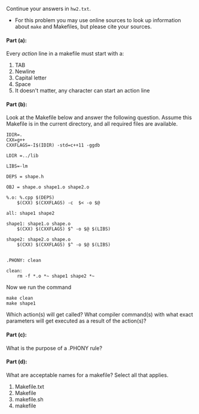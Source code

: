 Continue your answers in `hw2.txt`.

  - For this problem you may use online sources to look up information about `make` and Makefiles, but please cite your sources.  

#### Part (a): 
Every *action* line in a makefile must start with a:

1. TAB
1. Newline
1. Capital letter
1. Space
1. It doesn't matter, any character can start an action line

#### Part (b):
Look at the Makefile below and answer the following question. Assume this Makefile is in the current directory, and all required files are available.

```
IDIR=.
CXX=g++
CXXFLAGS=-I$(IDIR) -std=c++11 -ggdb

LDIR =../lib

LIBS=-lm

DEPS = shape.h

OBJ = shape.o shape1.o shape2.o

%.o: %.cpp $(DEPS)
	$(CXX) $(CXXFLAGS) -c  $< -o $@ 

all: shape1 shape2

shape1: shape1.o shape.o
	$(CXX) $(CXXFLAGS) $^ -o $@ $(LIBS)

shape2: shape2.o shape.o
	$(CXX) $(CXXFLAGS) $^ -o $@ $(LIBS)


.PHONY: clean

clean:
	rm -f *.o *~ shape1 shape2 *~
``` 

Now we run the command 

```
make clean
make shape1
```

Which action(s) will get called? What compiler command(s) with what exact parameters will get executed as a result of the action(s)?

#### Part (c):
What is the purpose of a .PHONY rule?

#### Part (d):
What are acceptable names for a makefile? Select all that applies.

1. Makefile.txt
1. Makefile
1. makefile.sh
1. makefile

